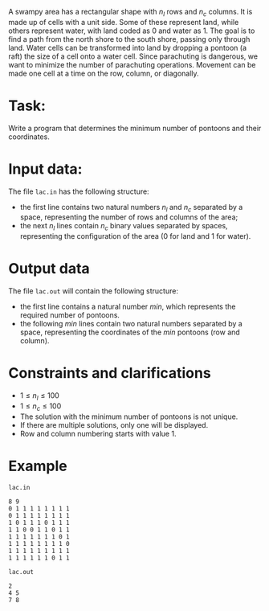 A swampy area has a rectangular shape with $n_l$ rows and $n_c$ columns. It is made up of cells with a unit side. Some of these represent land, while others represent water, with land coded as $0$ and water as $1$. The goal is to find a path from the north shore to the south shore, passing only through land. Water cells can be transformed into land by dropping a pontoon (a raft) the size of a cell onto a water cell. Since parachuting is dangerous, we want to minimize the number of parachuting operations. Movement can be made one cell at a time on the row, column, or diagonally.

# Task:

Write a program that determines the minimum number of pontoons and their coordinates.

# Input data:

The file `lac.in` has the following structure:

* the first line contains two natural numbers $n_l$ and $n_c$ separated by a space, representing the number of rows and columns of the area;
* the next $n_l$ lines contain $n_c$ binary values separated by spaces, representing the configuration of the area ($0$ for land and $1$ for water).

# Output data

The file `lac.out` will contain the following structure:
* the first line contains a natural number $min$, which represents the required number of pontoons.
* the following $min$ lines contain two natural numbers separated by a space, representing the coordinates of the $min$ pontoons (row and column).

# Constraints and clarifications

* $1 \leq n_l \leq 100$
* $1 \leq n_c \leq 100$
* The solution with the minimum number of pontoons is not unique.
* If there are multiple solutions, only one will be displayed.
* Row and column numbering starts with value $1$.

# Example

`lac.in`
```
8 9
0 1 1 1 1 1 1 1 1
0 1 1 1 1 1 1 1 1 
1 0 1 1 1 0 1 1 1
1 1 0 0 1 1 0 1 1
1 1 1 1 1 1 1 0 1
1 1 1 1 1 1 1 1 0
1 1 1 1 1 1 1 1 1
1 1 1 1 1 1 0 1 1
```

`lac.out`
```
2
4 5
7 8
